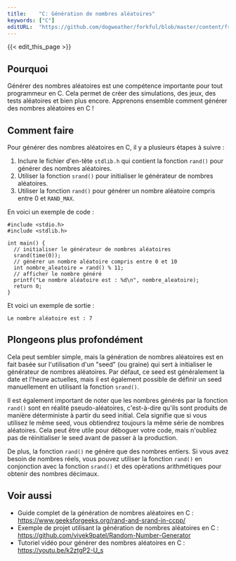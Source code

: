 ```yaml
---
title:    "C: Génération de nombres aléatoires"
keywords: ["C"]
editURL:  "https://github.com/dogweather/forkful/blob/master/content/fr/c/generating-random-numbers.md"
---
```


{{< edit_this_page >}}

## Pourquoi

Générer des nombres aléatoires est une compétence importante pour tout programmeur en C. Cela permet de créer des simulations, des jeux, des tests aléatoires et bien plus encore. Apprenons ensemble comment générer des nombres aléatoires en C !

## Comment faire

Pour générer des nombres aléatoires en C, il y a plusieurs étapes à suivre :

1. Inclure le fichier d'en-tête `stdlib.h` qui contient la fonction `rand()` pour générer des nombres aléatoires.
2. Utiliser la fonction `srand()` pour initialiser le générateur de nombres aléatoires.
3. Utiliser la fonction `rand()` pour générer un nombre aléatoire compris entre 0 et `RAND_MAX`.

En voici un exemple de code :

```
#include <stdio.h>
#include <stdlib.h>

int main() {
  // initialiser le générateur de nombres aléatoires
  srand(time(0));
  // générer un nombre aléatoire compris entre 0 et 10
  int nombre_aleatoire = rand() % 11;
  // afficher le nombre généré
  printf("Le nombre aléatoire est : %d\n", nombre_aleatoire);
  return 0;
}

```

Et voici un exemple de sortie :

```
Le nombre aléatoire est : 7
```

## Plongeons plus profondément

Cela peut sembler simple, mais la génération de nombres aléatoires est en fait basée sur l'utilisation d'un "seed" (ou graine) qui sert à initialiser le générateur de nombres aléatoires. Par défaut, ce seed est généralement la date et l'heure actuelles, mais il est également possible de définir un seed manuellement en utilisant la fonction `srand()`.

Il est également important de noter que les nombres générés par la fonction `rand()` sont en réalité pseudo-aléatoires, c'est-à-dire qu'ils sont produits de manière déterministe à partir du seed initial. Cela signifie que si vous utilisez le même seed, vous obtiendrez toujours la même série de nombres aléatoires. Cela peut être utile pour déboguer votre code, mais n'oubliez pas de réinitialiser le seed avant de passer à la production.

De plus, la fonction `rand()` ne génère que des nombres entiers. Si vous avez besoin de nombres réels, vous pouvez utiliser la fonction `rand()` en conjonction avec la fonction `srand()` et des opérations arithmétiques pour obtenir des nombres décimaux.

## Voir aussi

- Guide complet de la génération de nombres aléatoires en C : https://www.geeksforgeeks.org/rand-and-srand-in-ccpp/
- Exemple de projet utilisant la génération de nombres aléatoires en C : https://github.com/vivek9patel/Random-Number-Generator
- Tutoriel vidéo pour générer des nombres aléatoires en C : https://youtu.be/k2ztgP2-U_s